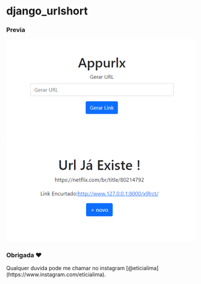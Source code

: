 # django_urlshort

### Previa
 
<img src="git/demo.png?raw=true"/> 
<img src="git/demo2.png?raw=true"/> 
 
### Obrigada ❤️
<p>Qualquer duvida pode me chamar no instagram [@eticialima](https://www.instagram.com/eticialima).</p> 
<br> 
 